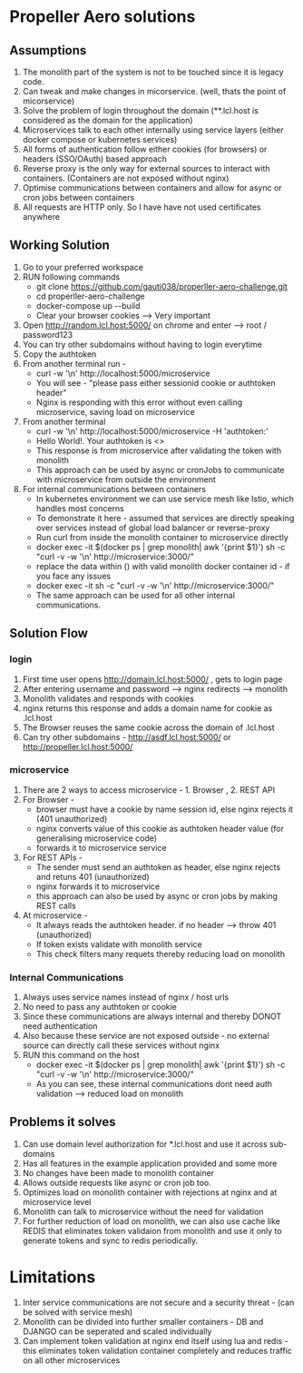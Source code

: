 # Propeller Aero solutions

## Assumptions 
1. The monolith part of the system is not to be touched since it is legacy code.
2. Can tweak and make changes in micorservice. (well, thats the point of micorservice)
3. Solve the problem of login throughout the domain (**.lcl.host is considered as the domain for the application)
4. Microservices talk to each other internally using service layers (either docker compose or kubernetes services)
5. All forms of authentication follow either cookies (for browsers) or headers (SSO/OAuth) based approach
6. Reverse proxy is the only way for external sources to interact with containers. (Containers are not exposed without nginx)
7. Optimise communications between containers and allow for async or cron jobs between containers
8. All requests are HTTP only. So I have have not used certificates anywhere

## Working Solution
1. Go to your preferred workspace 
2. RUN following commands 
    * git clone https://github.com/gauti038/properller-aero-challenge.git
    * cd properller-aero-challenge
    * docker-compose up --build
    * Clear your browser cookies --> Very important
3. Open http://random.lcl.host:5000/ on chrome and enter --> root / password123 
4. You can try other subdomains without having to login everytime
4. Copy the authtoken 
5. From another terminal run - 
    * curl -w '\n' http://localhost:5000/microservice 
    * You will see - "please pass either sessionid cookie or authtoken header"
    * Nginx is responding with this error without even calling microservice, saving load on microservice
6. From another terminal
    * curl -w '\n' http://localhost:5000/microservice -H 'authtoken:<paste the token from browser here>'
    * Hello World!. Your authtoken is <>
    * This response is from microservice after validating the token with monolith
    * This approach can be used by async or cronJobs to communicate with microservice from outside the environment
7. For internal communications between containers 
    * In kubernetes environment we can use service mesh like Istio, which handles most concerns
    * To demonstrate it here - assumed that services are directly speaking over services instead of global load balancer or reverse-proxy
    * Run curl from inside the monolith container to microservice directly
    * docker exec -it $(docker ps | grep monolith| awk '{print $1}') sh -c "curl -v -w '\n' http://microservice:3000/"
    * replace the data within () with valid monolith docker container id - if you face any issues
    * docker exec -it <monolithID> sh -c "curl -v -w '\n' http://microservice:3000/"
    * The same approach can be used for all other internal communications.

## Solution Flow

### login 
1. First time user opens http://domain.lcl.host:5000/ , gets to login page
2. After entering username and password --> nginx redirects --> monolith 
3. Monolith validates and responds with cookies
4. nginx returns this response and adds a domain name for cookie as .lcl.host
5. The Browser reuses the same cookie across the domain of .lcl.host 
5. Can try other subdomains - http://asdf.lcl.host:5000/ or http://propeller.lcl.host:5000/ 

### microservice 
1. There are 2 ways to access microservice - 1. Browser , 2. REST API 
2. For Browser - 
    * browser must have a cookie by name session id, else nginx rejects it (401 unauthorized)
    * nginx converts value of this cookie as authtoken header value (for generalising microservice code)
    * forwards it to microservice service
3. For REST APIs - 
    * The sender must send an authtoken as header, else nginx rejects and retuns 401 (unauthorized)
    * nginx forwards it to microservice
    * this approach can also be used by async or cron jobs by making REST calls
4. At microservice -
    * It always reads the authtoken header. if no header --> throw 401 (unauthorized)
    * If token exists validate with monolith service 
    * This check filters many requets thereby reducing load on monolith 

### Internal Communications 
1. Always uses service names instead of nginx / host urls 
2. No need to pass any authtoken or cookie 
3. Since these communications are always internal and thereby DONOT need authentication
4. Also because these service are not exposed outside - no external source can directly call these services without nginx
5. RUN this command on the host
    * docker exec -it $(docker ps | grep monolith| awk '{print $1}') sh -c "curl -v -w '\n' http://microservice:3000/"
    * As you can see, these internal communications dont need auth validation --> reduced load on monolith

## Problems it solves 
1. Can use domain level authorization for *.lcl.host and use it across sub-domains
2. Has all features in the example application provided and some more
3. No changes have been made to monolith container
4. Allows outside requests like async or cron job too.
5. Optimizes load on monolith container with rejections at nginx and at microservice level
5. Monolith can talk to microservice without the need for validation
5. For further reduction of load on monolith, we can also use cache like REDIS that eliminates token validaion from monolith and use it only to generate tokens and sync to redis periodically.

# Limitations
1. Inter service communications are not secure and a security threat - (can be solved with service mesh)
2. Monolith can be divided into further smaller containers - DB and DJANGO can be seperated and scaled individually
3. Can implement token validation at nginx end itself using lua and redis - this eliminates token validation container completely and reduces traffic on all other microservices 
